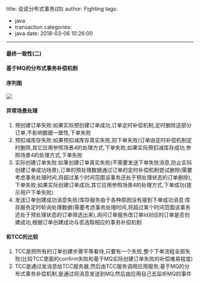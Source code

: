 title: 说说分布式事务(四)
author: Fighting
tags:
  - java
  - transaction
categories:
  - java
date: 2018-03-06 10:26:00
---
#### 最终一致性(二)

#### 基于MQ的分布式事务补偿机制

#### 序列图

![](http://zhouqi-blog.oss-cn-shenzhen.aliyuncs.com/img/java/11.jpeg)

<!--more-->

#### 异常场景处理

1. 预创建订单失败:如果实际预创建订单成功,订单定时补偿机制,定时删除这部分订单,不影响数据一致性,下单失败
2. 预扣减库存失败:如果预扣减库存真实失败,则下单失败(订单由定时补偿机制定时删除,其它应用参照场景4的处理方式,下单失败;如果实际预扣减库存成功,参照场景4的处理方式,下单失败
3. 实际创建订单失败:如果创建订单真实失败(不需要发送下单失败消息,防止实际创建订单成功场景),订单的预处理数据通过订单的定时补偿机制尝试删除(需要考虑事务处理时间,将超过某个时间范围该事务还处于预处理状态的订单删除),下单失败;如果实际创建订单成功,其它应用参照场景4的处理方式,下单成功(提示用户下单失败)
4. 发送订单创建成功消息失败/库存服务由于各种原因没有接到下单成功消息:库存服务定时轮询处理数据(需要考虑事务处理时间,将超过某个时间范围该事务还处于预处理状态的订单筛选出来),询问订单服务改订单Id对应的订单是否创建成功,根据订单创建成功与否选取相应的事务补偿机制

#### 和TCC的比较

1. TCC是把所有的订单创建步骤平等看待,只要有一个失败,整个下单流程全部失败(比较TCC里面的confirm失败和基于MQ实际创建订单失败的补偿难易程度)
2. TCC是通过发消息给TCC服务器,然后由TCC服务调用应用服务;基于MQ的分布式事务补偿机制,是通过将消息发送到MQ,然后由应用自己去监听MQ的事件